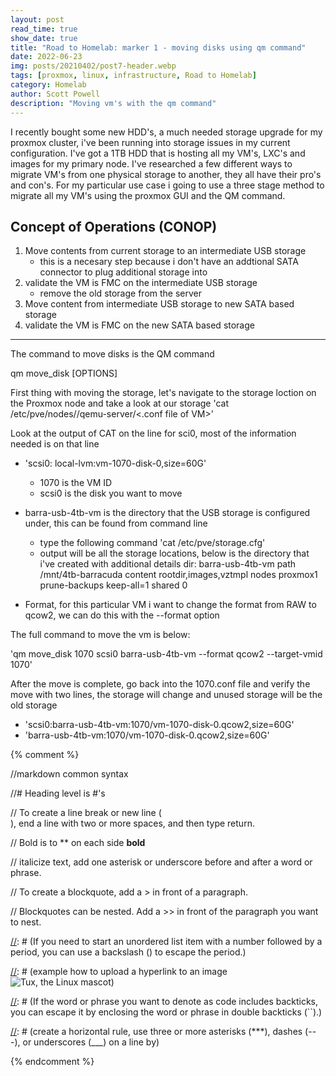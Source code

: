 ```yaml
---
layout: post
read_time: true
show_date: true
title: "Road to Homelab: marker 1 - moving disks using qm command"
date: 2022-06-23
img: posts/20210402/post7-header.webp
tags: [proxmox, linux, infrastructure, Road to Homelab]
category: Homelab
author: Scott Powell
description: "Moving vm's with the qm command"
---
```

I recently bought some new HDD's, a much needed storage upgrade for my proxmox cluster, i've been running into storage issues in my current configuration.  I've got a 1TB HDD that is hosting all my VM's, LXC's and images for my primary node.  I've researched a few different ways to migrate VM's from one physical storage to another, they all have their pro's and con's.  For my particular use case i going to use a three stage method to migrate all my VM's using the proxmox GUI and the QM command.

## Concept of Operations (CONOP)
1. Move contents from current storage to an intermediate USB storage
   - this is a necesary step because i don't have an addtional SATA connector to plug additional storage into 
2. validate the VM is FMC on the intermediate USB storage
   - remove the old storage from the server 
4. Move content from intermediate USB storage to new SATA based storage
5. validate the VM is FMC on the new SATA based storage   

___

The command to move disks is the QM command

   qm move_disk <vmid> <disk> <storage> [OPTIONS]

First thing with moving the storage, let's navigate to the storage loction on the Proxmox node and take a look at our storage 
    'cat /etc/pve/nodes/<node name>/qemu-server/<.conf file of VM>'
      
Look at the output of CAT on the line for sci0, most of the information needed is on that line
   
   - 'scsi0: local-lvm:vm-1070-disk-0,size=60G'  
      - 1070 is the VM ID
      - scsi0 is the disk you want to move
   - barra-usb-4tb-vm is the directory that the USB storage is configured under, this can be found from command line
      - type the following command 'cat /etc/pve/storage.cfg'
      - output will be all the storage locations, below is the directory that i've created with additional details
               dir: barra-usb-4tb-vm
               path /mnt/4tb-barracuda
               content rootdir,images,vztmpl
               nodes proxmox1
               prune-backups keep-all=1
               shared 0
   
   - Format, for this particular VM i want to change the format from RAW to qcow2, we can do this with the --format option 
   
   The full command to move the vm is below:
   
   'qm move_disk 1070 scsi0 barra-usb-4tb-vm --format qcow2 --target-vmid 1070'
   
   After the move is complete, go back into the 1070.conf file and verify the move with two lines, the storage will change and unused storage will be the old storage
   
   - 'scsi0:barra-usb-4tb-vm:1070/vm-1070-disk-0.qcow2,size=60G'
   - 'barra-usb-4tb-vm:1070/vm-1070-disk-0.qcow2,size=60G'
      
{% comment %}

   //markdown common syntax

   //# Heading level is #'s

   // To create a line break or new line (<br>), end a line with two or more spaces, and then type return.

   // Bold is to ** on each side **bold**

   // italicize text, add one asterisk or underscore before and after a word or phrase.

   // To create a blockquote, add a > in front of a paragraph.

   // Blockquotes can be nested. Add a >> in front of the paragraph you want to nest.

[//]: # (If you need to start an unordered list item with a number followed by a period, you can use a backslash (\) to escape the period.)

[//]: # (Code blocks are normally indented four spaces or one tab. When they’re in a list, indent them eight spaces or two tabs.)

[//]: # (example how to upload a hyperlink to an image ![Tux, the Linux mascot](/assets/images/tux.png))  

[//]: # (If the word or phrase you want to denote as code includes backticks, you can escape it by enclosing the word or phrase in double backticks (``).)

[//]: # (create a horizontal rule, use three or more asterisks (***), dashes (---), or underscores (___) on a line by)    

[//]: # (This is a method of using MD to make a comment)
  
{% endcomment %}

